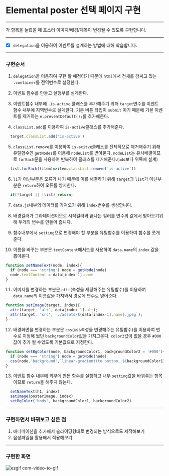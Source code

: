 # Elemental poster 선택 페이지 구현


---

각 항목을 눌렀을 때 포스터 이미지/배경/제목이 변경될 수 있도록 구현합니다.


---
- [x] `delegation`을 이용하여 이벤트를 설계하는 방법에 대해 학습합니다.

---


### 구현순서
1. `delegation`을 이용하여 구현 할 예정이기 때문에 `html`에서 전체를 감싸고 있는 `.container`를 전역변수로 설정한다.


2. 이벤트 함수를 만들고 실행부를 설계한다.


3. 이벤트함수 내부에 `.is-active` 클래스를 추가해주기 위해 `target`변수를 이벤트 함수 내부에 지역변수로 설계한다. 기존 버튼 타입이 `submit` 이기 때문에 기본 이벤트를 제거하는 `e.preventDefault();`를 추가해준다.


4. `classList.add`를 이용하여 `is-active`클래스를 추가해준다.
```js
  target.classList.add('is-active')
```

5. `classList.remove`를 이용하여 `is-acitve`클래스를 전체적으로 제거해주기 위해 유틸함수인 `getNodes`를 이용해 `nodeList`를 받아온다. `nodeList`는 유사배열이므로 `forEach`문을 사용하여 반복하여 클래스를 제거해준다.(`add`보다 위쪽에 설계)
```js
  list.forEach((item)=>item.classList.remove('is-active'))
```

6. `li`가 아닌부분은 오류가 나기 때문에 이를 해결하기 위해 `target`과 `list`가 아닌부분은 `return`하여 오류를 방지한다.
```js
  if(!target || !list) return;
```

7. `data.js`내부의 데이터를 가져오기 위해 `index`변수를 생성합니다.


8. 배경컬러가 그라데이션이므로 시작컬러와 끝나는 컬러를 변수의 값에서 받아오기위해 두개의 변수를 만들어 줍니다.


9. 함수내부에서 `setting`으로 변경해야 할 부분을 유틸함수를 이용하여 함수를 쪼개준다.


10. 이름을 바꾸는 부분은 `textContent`메서드를 사용하여 `data.name`의 `index` 값을 뽑아온다.
```js
function setNameText(node, index){
  if (node === 'string') node = getNode(node)
  node.textContent = data[index-1].name
}
```


11. 이미지를 변경하는 부분은 `attr`(속성을 세팅해주는 유틸함수)를 이용하여 `data.name`의 이름값을 가져와서 경로에 변수로 넣어준다.
```js
function setImage(target, index){
  attr(target, 'alt', data[index-1].alt);
  attr(target, 'src', `./assets/${data[index-1].name}.jpeg`);
}
```


12. 배경화면을 변경하는 부분은 `css`(css속성을 변경해주는 유틸함수)를 이용하여 변수로 지정해 뒀던 `backgroundColor`값을 가지고온다. `color2`값이 없을 경우 `#000`값이 추가 될 수있도록 기본값으로 지정한다.
```js
function setBgColor(node, backgroundColor1, backgroundColor2 = '#000'){
  if (node === 'string') node = getNode(node)
  css(node,'background',`linear-gradient(to bottom, ${backgroundColor1}, ${backgroundColor2})`)
}
```

13. 이벤트 함수 내부에 외부에 만든 함수를 실행하고 내부 `setting`값을 바꿔주는 항목이므로 `return`을 해주지 않는다.
```js
  setNameText(h1, index)
  setImage(posterImage, index)
  setBgColor('body', backgroundColor1, backgroundColor2)

```

---
### 구현하면서 바꿔보고 싶은 점
1. 애니메이션을 추가해서 슬라이딩형태로 변경되는 방식으로도 제작해보기
2. 음성파일을 활용해서 적용해보기

---
### 구현한 화면

![ezgif com-video-to-gif](https://github.com/hanchumon/js-homework/assets/116139215/e13ca548-06ea-43f2-930f-f025bcad11e7)
